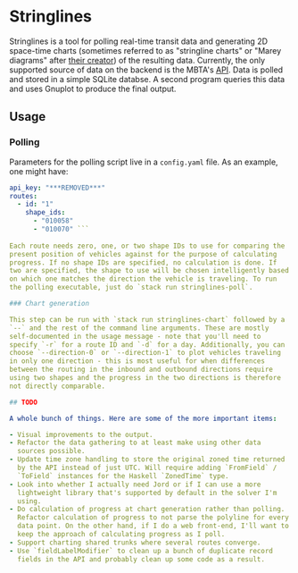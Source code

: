 # Stringlines

Stringlines is a tool for polling real-time transit data and
generating 2D space-time charts (sometimes referred to as "stringline
charts" or "Marey diagrams" after [their
creator](https://en.wikipedia.org/wiki/%C3%89tienne-Jules_Marey)) of
the resulting data. Currently, the only supported source of data on
the backend is the MBTA's
[API](https://www.mbta.com/developers/v3-api). Data is polled and
stored in a simple SQLite databse. A second program queries this data
and uses Gnuplot to produce the final output.

## Usage

### Polling

Parameters for the polling script live in a `config.yaml` file. As an
example, one might have:

```yaml
api_key: "***REMOVED***"
routes:
  - id: "1"
    shape_ids:
      - "010058"
      - "010070" ```
	  
Each route needs zero, one, or two shape IDs to use for comparing the
present position of vehicles against for the purpose of calculating
progress. If no shape IDs are specified, no calculation is done. If
two are specified, the shape to use will be chosen intelligently based
on which one matches the direction the vehicle is traveling. To run
the polling executable, just do `stack run stringlines-poll`.

### Chart generation

This step can be run with `stack run stringlines-chart` followed by a
`--` and the rest of the command line arguments. These are mostly
self-documented in the usage message - note that you'll need to
specify `-r` for a route ID and `-d` for a day. Additionally, you can
choose `--direction-0` or `--direction-1` to plot vehicles traveling
in only one direction - this is most useful for when differences
between the routing in the inbound and outbound directions require
using two shapes and the progress in the two directions is therefore
not directly comparable.

## TODO

A whole bunch of things. Here are some of the more important items:

- Visual improvements to the output.
- Refactor the data gathering to at least make using other data
  sources possible.
- Update time zone handling to store the original zoned time returned
  by the API instead of just UTC. Will require adding `FromField` /
  `ToField` instances for the Haskell `ZonedTime` type.
- Look into whether I actually need Jord or if I can use a more
  lightweight library that's supported by default in the solver I'm
  using.
- Do calculation of progress at chart generation rather than polling.
  Refactor calculation of progress to not parse the polyline for every
  data point. On the other hand, if I do a web front-end, I'll want to
  keep the approach of calculating progress as I poll.
- Support charting shared trunks where several routes converge.
- Use `fieldLabelModifier` to clean up a bunch of duplicate record
  fields in the API and probably clean up some code as a result.

